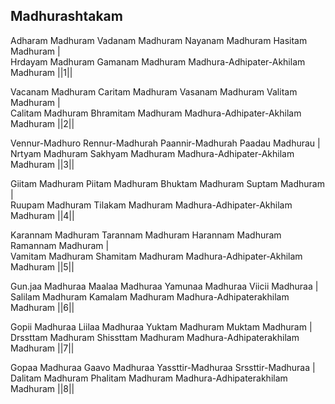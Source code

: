 ## Madhurashtakam


Adharam Madhuram Vadanam Madhuram Nayanam Madhuram Hasitam Madhuram |  
Hrdayam Madhuram Gamanam Madhuram Madhura-Adhipater-Akhilam Madhuram ||1||

Vacanam Madhuram Caritam Madhuram Vasanam Madhuram Valitam Madhuram |  
Calitam Madhuram Bhramitam Madhuram Madhura-Adhipater-Akhilam Madhuram ||2||

Vennur-Madhuro Rennur-Madhurah Paannir-Madhurah Paadau Madhurau |  
Nrtyam Madhuram Sakhyam Madhuram Madhura-Adhipater-Akhilam Madhuram ||3||

Giitam Madhuram Piitam Madhuram Bhuktam Madhuram Suptam Madhuram |  
Ruupam Madhuram Tilakam Madhuram Madhura-Adhipater-Akhilam Madhuram ||4||

Karannam Madhuram Tarannam Madhuram Harannam Madhuram Ramannam Madhuram |  
Vamitam Madhuram Shamitam Madhuram Madhura-Adhipater-Akhilam Madhuram ||5||

Gun.jaa Madhuraa Maalaa Madhuraa Yamunaa Madhuraa Viicii Madhuraa |  
Salilam Madhuram Kamalam Madhuram Madhura-Adhipaterakhilam Madhuram ||6||

Gopii Madhuraa Liilaa Madhuraa Yuktam Madhuram Muktam Madhuram |  
Drssttam Madhuram Shissttam Madhuram Madhura-Adhipaterakhilam Madhuram ||7||

Gopaa Madhuraa Gaavo Madhuraa Yassttir-Madhuraa Srssttir-Madhuraa |  
Dalitam Madhuram Phalitam Madhuram Madhura-Adhipaterakhilam Madhuram ||8||

